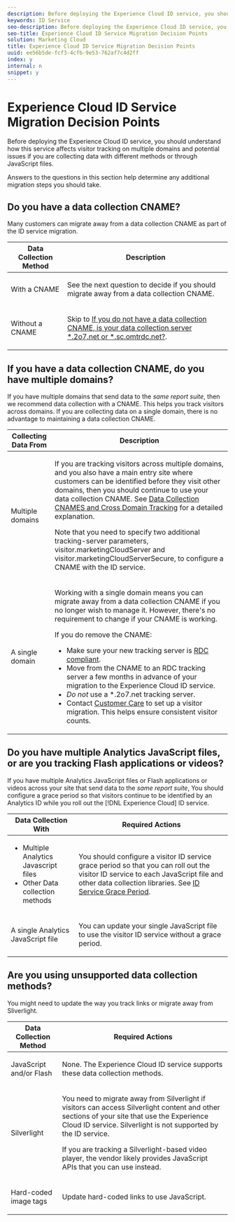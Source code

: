 ```yaml
---
description: Before deploying the Experience Cloud ID service, you should understand how this service affects visitor tracking on multiple domains and potential issues if you are collecting data with different methods or through JavaScript files.
keywords: ID Service
seo-description: Before deploying the Experience Cloud ID service, you should understand how this service affects visitor tracking on multiple domains and potential issues if you are collecting data with different methods or through JavaScript files.
seo-title: Experience Cloud ID Service Migration Decision Points
solution: Marketing Cloud
title: Experience Cloud ID Service Migration Decision Points
uuid: ee56b5de-fcf3-4cfb-9e53-762af7c4d2ff
index: y
internal: n
snippet: y
---
```


# Experience Cloud ID Service Migration Decision Points

Before deploying the Experience Cloud ID service, you should understand how this service affects visitor tracking on multiple domains and potential issues if you are collecting data with different methods or through JavaScript files.

Answers to the questions in this section help determine any additional migration steps you should take.

## Do you have a data collection CNAME? 

Many customers can migrate away from a data collection CNAME as part of the ID service migration.

<table id="table_13F7C1E3D64D4F86B0149C9D3B54AADD"> 
 <thead> 
  <tr> 
   <th colname="col1" class="entry"> Data Collection Method </th> 
   <th colname="col2" class="entry"> Description </th> 
  </tr> 
 </thead>
 <tbody> 
  <tr> 
   <td colname="col1"> <p>With a CNAME </p> </td> 
   <td colname="col2"> <p>See the next question to decide if you should migrate away from a data collection CNAME. </p> </td> 
  </tr> 
  <tr> 
   <td colname="col1"> <p>Without a CNAME </p> </td> 
   <td colname="col2"> <p>Skip to <a href="../../mcvid-reference/mcvid-analytics-reference/mcvid-migration-decisions.md#section-34dabde7780e4a339f134c0ca7768961" format="dita" scope="local"> If you do not have a data collection CNAME, is your data collection server *.2o7.net or *.sc.omtrdc.net?</a>. </p> </td> 
  </tr> 
 </tbody> 
</table>

## If you have a data collection CNAME, do you have multiple domains? 

If you have multiple domains that send data to the *same report suite*, then we recommend data collection with a CNAME. This helps you track visitors across domains. If you are collecting data on a single domain, there is no advantage to maintaining a data collection CNAME.

<table id="table_D132BCA243E54657AEC930559343FDD3"> 
 <thead> 
  <tr> 
   <th colname="col1" class="entry"> Collecting Data From </th> 
   <th colname="col2" class="entry"> Description </th> 
  </tr> 
 </thead>
 <tbody> 
  <tr> 
   <td colname="col1"> <p>Multiple domains </p> </td> 
   <td colname="col2"> <p>If you are tracking visitors across multiple domains, and you also have a main entry site where customers can be identified before they visit other domains, then you should continue to use your data collection CNAME. See <a href="../../mcvid-reference/mcvid-analytics-reference/mcvid-cname.md#concept-4df91f8a30ad4ec7a01eb943d579cc9d" format="dita" scope="local"> Data Collection CNAMES and Cross Domain Tracking</a> for a detailed explanation. </p> <p>Note that you need to specify two additional tracking-server parameters, <span class="codeph"> visitor.marketingCloudServer</span> and <span class="codeph"> visitor.marketingCloudServerSecure</span>, to configure a CNAME with the ID service. </p> </td> 
  </tr> 
  <tr> 
   <td colname="col1"> <p>A single domain </p> </td> 
   <td colname="col2"> <p>Working with a single domain means you can migrate away from a data collection CNAME if you no longer wish to manage it. However, there's no requirement to change if your CNAME is working. </p> <p>If you do remove the CNAME: </p> 
    <ul id="ul_12CDECEFC7BB41A18895B507CAA42315"> 
     <li id="li_32E2CD3E58454E20A642BADE507AE86E">Make sure your new tracking server is <a href="https://marketing.adobe.com/resources/help/en_US/whitepapers/rdc/" format="https" scope="external"> RDC compliant</a>. </li> 
     <li id="li_865BB6DAA3594EBBAB688E73C8343762">Move from the CNAME to an RDC tracking server a few months in advance of your migration to the <span class="keyword"> Experience Cloud</span> ID service. </li> 
     <li id="li_284A015177554C848C8648DC5BBAA365"> <i>Do not</i> use a <span class="codeph"> *.2o7.net</span> tracking server. </li> 
     <li id="li_B1ABF03DC46C42059F61542CDE0FE5A1">Contact <a href="https://helpx.adobe.com/marketing-cloud/contact-support.html" format="https" scope="external"> Customer Care</a> to set up a visitor migration. This helps ensure consistent visitor counts. </li> 
    </ul> </td> 
  </tr> 
 </tbody> 
</table>

## Do you have multiple Analytics JavaScript files, or are you tracking Flash applications or videos? 

If you have multiple Analytics JavaScript files or Flash applications or videos across your site that send data to the *same report suite*, You should configure a grace period so that visitors continue to be identified by an Analytics ID while you roll out the [!DNL Experience Cloud] ID service.

<table id="table_8A4EA063AF4345B69BC98537E2E702BA"> 
 <thead> 
  <tr> 
   <th colname="col1" class="entry"> Data Collection With </th> 
   <th colname="col2" class="entry"> Required Actions </th> 
  </tr> 
 </thead>
 <tbody> 
  <tr> 
   <td colname="col1"> 
    <ul id="ul_910DD99E074E49C6907F86426EFA5BF2"> 
     <li id="li_4366CC8EB7A54A959568E3761ABBBF23">Multiple Analytics Javascript files </li> 
     <li id="li_B8A8132019EA48088E4F37E36F153D76">Other Data collection methods </li> 
    </ul> </td> 
   <td colname="col2"> <p>You should configure a visitor ID service grace period so that you can roll out the visitor ID service to each JavaScript file and other data collection libraries. See <a href="../../mcvid-reference/mcvid-analytics-reference/mcvid-grace-period.md" format="dita" scope="local"> ID Service Grace Period</a>. </p> </td> 
  </tr> 
  <tr> 
   <td colname="col1"> <p>A single Analytics JavaScript file </p> </td> 
   <td colname="col2"> <p>You can update your single JavaScript file to use the visitor ID service without a grace period. </p> </td> 
  </tr> 
 </tbody> 
</table>

## Are you using unsupported data collection methods? 

You might need to update the way you track links or migrate away from Sliverlight.

<table id="table_A72AEB92F48345DD83F136B9989F4EF9"> 
 <thead> 
  <tr> 
   <th colname="col1" class="entry"> Data Collection Method </th> 
   <th colname="col2" class="entry"> Required Actions </th> 
  </tr> 
 </thead>
 <tbody> 
  <tr> 
   <td colname="col1"> <p>JavaScript and/or Flash </p> </td> 
   <td colname="col2"> <p>None. The <span class="keyword"> Experience Cloud</span> ID service supports these data collection methods. </p> </td> 
  </tr> 
  <tr> 
   <td colname="col1"> <p>Silverlight </p> </td> 
   <td colname="col2"> <p>You need to migrate away from Silverlight if visitors can access Silverlight content and other sections of your site that use the <span class="keyword"> Experience Cloud</span> ID service. Silverlight is not supported by the ID service. </p> <p> If you are tracking a Silverlight-based video player, the vendor likely provides JavaScript APIs that you can use instead. </p> </td> 
  </tr> 
  <tr> 
   <td colname="col1"> <p>Hard-coded image tags </p> </td> 
   <td colname="col2"> <p>Update hard-coded links to use JavaScript. </p> </td> 
  </tr> 
 </tbody> 
</table>

